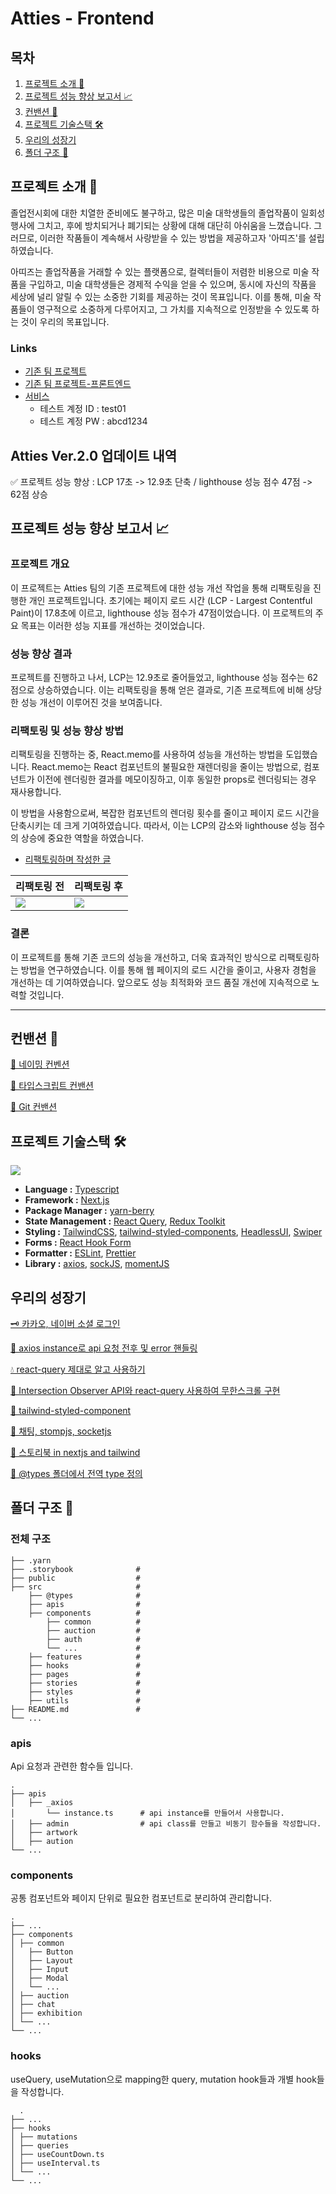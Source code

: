 # Atties - Frontend

## 목차

1. [프로젝트 소개 🎨](#프로젝트-소개-🎨)
2. [프로젝트 성능 향상 보고서 📈](#프로젝트-성능-향상-보고서-📈)
3. [컨밴션 🌈](#컨밴션-🌈)
4. [프로젝트 기술스택 🛠](#프로젝트-기술스택-🛠)
5. [우리의 성장기](#우리의-성장기)
6. [폴더 구조 📁](#폴더-구조-📁)

## 프로젝트 소개 🎨

졸업전시회에 대한 치열한 준비에도 불구하고, 많은 미술 대학생들의 졸업작품이 일회성 행사에 그치고, 후에 방치되거나 폐기되는 상황에 대해 대단히 아쉬움을 느꼈습니다. 그러므로, 이러한 작품들이 계속해서 사랑받을 수 있는 방법을 제공하고자 '아띠즈'를 설립하였습니다.

아띠즈는 졸업작품을 거래할 수 있는 플랫폼으로, 컬렉터들이 저렴한 비용으로 미술 작품을 구입하고, 미술 대학생들은 경제적 수익을 얻을 수 있으며, 동시에 자신의 작품을 세상에 널리 알릴 수 있는 소중한 기회를 제공하는 것이 목표입니다. 이를 통해, 미술 작품들이 영구적으로 소중하게 다루어지고, 그 가치를 지속적으로 인정받을 수 있도록 하는 것이 우리의 목표입니다.

### Links

- [기존 팀 프로젝트](https://github.com/Att-ies)
- [기존 팀 프로젝트-프론트엔드](https://github.com/Att-ies/frontend)
- [서비스](https://atties.vercel.app/)
  - 테스트 계정 ID : test01
  - 테스트 계정 PW : abcd1234

## Atties Ver.2.0 업데이트 내역

✅ 프로젝트 성능 향상 : LCP 17초 -> 12.9초 단축 / lighthouse 성능 점수 47점 -> 62점 상승

## 프로젝트 성능 향상 보고서 📈

### 프로젝트 개요

이 프로젝트는 Atties 팀의 기존 프로젝트에 대한 성능 개선 작업을 통해 리팩토링을 진행한 개인 프로젝트입니다. 초기에는 페이지 로드 시간 (LCP - Largest Contentful Paint)이 17.8초에 이르고, lighthouse 성능 점수가 47점이었습니다. 이 프로젝트의 주요 목표는 이러한 성능 지표를 개선하는 것이었습니다.

### 성능 향상 결과

프로젝트를 진행하고 나서, LCP는 12.9초로 줄어들었고, lighthouse 성능 점수는 62점으로 상승하였습니다. 이는 리팩토링을 통해 얻은 결과로, 기존 프로젝트에 비해 상당한 성능 개선이 이루어진 것을 보여줍니다.

### 리팩토링 및 성능 향상 방법

리팩토링을 진행하는 중, React.memo를 사용하여 성능을 개선하는 방법을 도입했습니다. React.memo는 React 컴포넌트의 불필요한 재렌더링을 줄이는 방법으로, 컴포넌트가 이전에 렌더링한 결과를 메모이징하고, 이후 동일한 props로 렌더링되는 경우 재사용합니다.

이 방법을 사용함으로써, 복잡한 컴포넌트의 렌더링 횟수를 줄이고 페이지 로드 시간을 단축시키는 데 크게 기여하였습니다. 따라서, 이는 LCP의 감소와 lighthouse 성능 점수의 상승에 중요한 역할을 하였습니다.

- [리팩토링하며 작성한 글](https://peter-coding.tistory.com/339)

| 리팩토링 전                                                                                                                                                               | 리팩토링 후                                                                                                                                                               |
| ------------------------------------------------------------------------------------------------------------------------------------------------------------------------- | ------------------------------------------------------------------------------------------------------------------------------------------------------------------------- |
| <img src='https://img1.daumcdn.net/thumb/R1280x0/?scode=mtistory2&fname=https%3A%2F%2Fblog.kakaocdn.net%2Fdn%2FLfW5v%2Fbtsc1NuzmRq%2FjJQlmePxqSF3wOOkfTFZ9K%2Fimg.png' /> | <img src='https://img1.daumcdn.net/thumb/R1280x0/?scode=mtistory2&fname=https%3A%2F%2Fblog.kakaocdn.net%2Fdn%2FejYjVm%2Fbtsc99pYH1A%2FZdZZhDKAB6KuCBnIGQcA1K%2Fimg.png'/> |

### 결론

이 프로젝트를 통해 기존 코드의 성능을 개선하고, 더욱 효과적인 방식으로 리팩토링하는 방법을 연구하였습니다. 이를 통해 웹 페이지의 로드 시간을 줄이고, 사용자 경험을 개선하는 데 기여하였습니다. 앞으로도 성능 최적화와 코드 품질 개선에 지속적으로 노력할 것입니다.

---

## 컨밴션 🌈

[📄 네이밍 컨벤션](https://www.notion.so/guesung/f6bf625c22514d8a8a9793d551935a10?pvs=4)

[📄 타입스크립트 컨밴션](https://www.notion.so/guesung/typescript-convention-e335832c4c0e420f85a9f7de6b5d0db1?pvs=4)

[📄 Git 컨밴션](https://www.notion.so/guesung/PR-59399896b4504c4ea5703b8c3ac2b874)

## 프로젝트 기술스택 🛠

![](https://i.imgur.com/KN4SEfW.png)

- **Language :** [Typescript](https://www.typescriptlang.org/)
- **Framework :** [Next.js](https://nextjs.org/)
- **Package Manager :** [yarn-berry](https://yarnpkg.com/)
- **State Management :** [React Query](https://react-query.tanstack.com/), [Redux Toolkit](https://redux-toolkit.js.org/)
- **Styling :** [TailwindCSS](https://tailwindcss.com/), [tailwind-styled-components](https://www.npmjs.com/package/tailwind-styled-components), [HeadlessUI](https://headlessui.com/), [Swiper](https://swiperjs.com/react)
- **Forms :** [React Hook Form](https://react-hook-form.com/)
- **Formatter :** [ESLint](https://eslint.org/), [Prettier](https://prettier.io/)
- **Library :** [axios](https://axios-http.com/), [sockJS](https://github.com/sockjs/sockjs-client), [momentJS](https://momentjs.com/)

## 우리의 성장기

[🗝️ 카카오, 네이버 소셜 로그인](https://www.notion.so/guesung/social-login-4d9321791dec42a6a98590cf18a0dbb5?pvs=4)

[🧿 axios instance로 api 요청 전후 및 error 핸들링](https://www.notion.so/guesung/Axios-instance-53e9a3c00f354b8c92b44728f9987b3c?pvs=4)

[💧 react-query 제대로 알고 사용하기 ](https://www.notion.so/guesung/react-query-e32b280a1b184cd7b5ba699286a20604?pvs=4)

[🐽 Intersection Observer API와 react-query 사용하여 무한스크롤 구현](https://www.notion.so/guesung/Intersection-Observer-API-react-query-7e95dd67a0aa4830be0685e74e8093f0)

[🎨 tailwind-styled-component](https://www.notion.so/guesung/tailwind-styled-components-e8b95344e93d4ca88979b702deb7027e)

[💬 채팅, stompjs, socketjs](https://www.notion.so/guesung/Stomp-Soket-js-51dfc4ba27f94026bec470da0170ea01?pvs=4)

[🧡 스토리북 in nextjs and tailwind](https://www.notion.so/guesung/story-book-with-nextjs-and-tailwind-280f912916084649ad8d73e4e7b75abf?pvs=4)

[👣 @types 폴더에서 전역 type 정의](https://www.notion.so/guesung/types-type-7aeefdf592894c0d9a6f99993ba2a75e?pvs=4)

## 폴더 구조 📁

### 전체 구조

    ├── .yarn
    ├── .storybook              #
    ├── public                  #
    ├── src                     #
        ├── @types              #
        ├── apis                #
        ├── components          #
            ├── common          #
            ├── auction         #
            ├── auth            #
            └── ...             #
        ├── features            #
        ├── hooks               #
        ├── pages               #
        ├── stories             #
        ├── styles              #
        ├── utils               #
    ├── README.md               #
    └── ...

### apis

Api 요청과 관련한 함수들 입니다.

    .
    ├── apis
    │   ├── _axios
    │       └── instance.ts      # api instance를 만들어서 사용합니다.
    │   ├── admin                # api class를 만들고 비동기 함수들을 작성합니다.
    │   ├── artwork
    │   ├── aution
    └── ...

### components

공통 컴포넌트와 페이지 단위로 필요한 컴포넌트로 분리하여 관리합니다.

    .
    ├── ...
    ├── components
    │ ├── common
    │   ├── Button
    │   ├── Layout
    │   ├── Input
    │   ├── Modal
    │   └── ...
    │ ├── auction
    │ ├── chat
    │ ├── exhibition
    │ └── ...
    └── ...

### hooks

useQuery, useMutation으로 mapping한 query, mutation hook들과 개별 hook들을 작성합니다.

      .
    ├── ...
    ├── hooks
    │ ├── mutations
    │ ├── queries
    │ ├── useCountDown.ts
    │ ├── useInterval.ts
    │ └── ...
    └── ...
